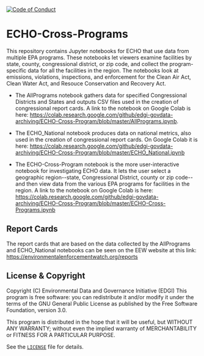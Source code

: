  [![Code of Conduct](https://img.shields.io/badge/%E2%9D%A4-code%20of%20conduct-blue.svg?style=flat)](https://github.com/edgi-govdata-archiving/overview/blob/master/CONDUCT.md)

# ECHO-Cross-Programs
This repository contains Jupyter notebooks for ECHO that use data from multiple
EPA programs. These notebooks let viewers examine facilities by state, county, congressional district, or zip code, and collect the program-specific data for all the facilities in the region. The notebooks look at emissions, violations, inspections, and enforcement for the Clean Air Act, Clean Water Act, and Resouce Conservation and Recovery Act.

- The AllPrograms notebook gathers data for specified Congressional Districts and States and outputs CSV files used in the creation of congressional report cards.  A link to the notebook on Google Colab is here: https://colab.research.google.com/github/edgi-govdata-archiving/ECHO-Cross-Program/blob/master/AllPrograms.ipynb.
- The ECHO_National notebook produces data on national metrics, also used in the creation of congressional report cards.  On Google Colab it is here: https://colab.research.google.com/github/edgi-govdata-archiving/ECHO-Cross-Program/blob/master/ECHO_National.ipynb

- The ECHO-Cross-Program notebook is the more user-interactive notebook for investigating ECHO data.  It lets the user select a geographic region--state, Congressional District, county or zip code--and then view data from the various EPA programs for facilities in the region.  A link to the notebook on Google Colab is here: https://colab.research.google.com/github/edgi-govdata-archiving/ECHO-Cross-Program/blob/master/ECHO-Cross-Programs.ipynb

## Report Cards
The report cards that are based on the data collected by the AllPrograms and ECHO_National notebooks can be seen on the EEW website at this link:  https://environmentalenforcementwatch.org/reports

## License & Copyright

Copyright (C) <year> Environmental Data and Governance Initiative (EDGI)
This program is free software: you can redistribute it and/or modify it under the terms of the GNU General Public License as published by the Free Software Foundation, version 3.0.

This program is distributed in the hope that it will be useful, but WITHOUT ANY WARRANTY; without even the implied warranty of MERCHANTABILITY or FITNESS FOR A PARTICULAR PURPOSE.

See the [`LICENSE`](/LICENSE) file for details.
